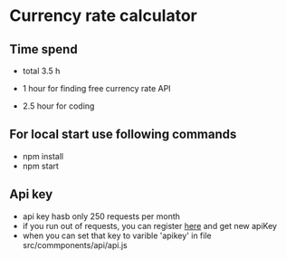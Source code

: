 # Currency rate calculator

## Time spend

- total 3.5 h

- 1 hour for finding free currency rate API
- 2.5 hour for coding

## For local start use following commands

- npm install
- npm start

## Api key

- api key hasb only 250 requests per month
- if you run out of requests, you can register [here](https://apilayer.com/marketplace/exchangerates_data-api#documentation-tab) and get new apiKey
- when you can set that key to varible 'apikey' in file src/commponents/api/api.js
